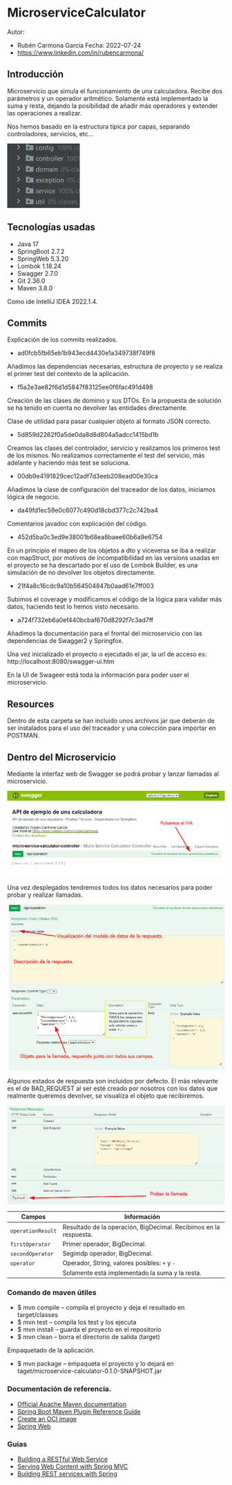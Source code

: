 
# MicroserviceCalculator

Autor:
- Rubén Carmona García
Fecha: 2022-07-24 
- https://www.linkedin.com/in/rubencarmona/

## Introducción

Microservicio que simula el funcionamiento de una calculadora.
Recibe dos parámetros y un operador aritmético.
Solamente está implementado la suma y resta, dejando la posibilidad de añadir más 
operadores y extender las operaciones a realizar.

Nos hemos basado en la estructura típica por capas, separando controladores, servicios, etc...

![Estructura del proyecto](estructura-proyecto.png)

## Tecnologías usadas

- Java 17
- SpringBoot 2.7.2
- SpringWeb 5.3.20
- Lombok 1.18.24
- Swagger 2.7.0
- Git 2.36.0
- Maven 3.8.0

Como ide IntelliJ IDEA 2022.1.4.


## Commits

Explicación de los commits realizados.

- ad0fcb5fb65eb1b943ecd4430e1a349738f749f8

Añadimos las dependencias necesarias, estructura de proyecto y se realiza el primer test del contexto de la aplicación.

- f5a2e3ae82f6d1d5847f83125ee0f6fac491d498

Creación de las clases de dominio y sus DTOs.
En la propuesta de solución se ha tenido en cuenta no devolver las entidades directamente.

Clase de utilidad para pasar cualquier objeto al formato JSON correcto.

- 5d859d2262f0a5de0da8d8d804a5adcc1415bd1b

Creamos las clases del controlador, servicio y realizamos los primeros test de los mismos.
No realizamos correctamente el test del servicio, más adelante y haciendo más test se soluciona.

- 00db9e4191829cec12adf7d3eeb208ead00e30ca

Añadimos la clase de configuración del traceador de los datos, iniciamos lógica de negocio.

- da49fd1ec59e0c6077c490d18cbd377c2c742ba4

Comentarios javadoc con explicación del código.

- 452d5ba0c3ed9e38001b68ea8baee60b6a9e6754

En un principio el mapeo de los objetos a dto y viceversa se iba a realizar con mapStruct, por
motivos de incompatibilidad en las versions usadas en el proyecto se ha descartado por el uso de 
Lombok Builder, es una simulación de no devolver los objetos directamente.
 
- 21f4a8c16cdc9a10b564504847b0aad61e7ff003

Subimos el coverage y modificamos el código de la lógica para validar más datos, haciendo test lo hemos visto necesario.

- a724f732eb6a0ef440bcbaf670d8292f7c3ad7ff

Añadimos la documentación para el frontal del microservicio con las dependencias de Swagger2 y Springfox.

Una vez inicializado el proyecto o ejecutado el jar, la url de acceso es: http://localhost:8080/swagger-ui.htm

En la UI de Swageer está toda la información para poder user el microservicio.

## Resources

Dentro de esta carpeta se han incluido unos archivos jar que deberán de ser instalados para el uso del traceador y una colección para importar en POSTMAN.

## Dentro del Microservicio

Mediante la interfaz web de Swagger se podrá probar y lanzar llamadas al microservicio.


![Desplegar opciones del microservicio](01swagger.png)

Una vez desplegados tendremos todos los datos necesarios para poder probar y realizar llamadas.

![Explicación de los datos](02swagger.png)

Algunos estados de respuesta son incluidos por defecto. El más relevante es el de BAD_REQUEST al
ser esté creado por nosotros con los datos que realmente queremos devolver, se visualiza el objeto
que recibiremos.

![Estados de respuesta](03swagger.png)

| Campos | Información                                                      |
|----|------------------------------------------------------------------|
| `operationResult`| Resultado de la operación, BigDecimal. Recibimos en la respuesta. |
| `firstOperator`| Primer operador, BigDecimal.                                     |
| `secondOperator`| Segimdp operador, BigDecimal.                                    |
| `operator`| Operador, String, valores posibles: `+` y `- `                   |
| | Solamente está implementado la suma y la resta.                  |


### Comando de maven útiles

- $ mvn compile – compila el proyecto y deja el resultado en target/classes
- $ mvn test – compila los test y los ejecuta
- $ mvn install – guarda el proyecto en el repositorio
- $ mvn clean – borra el directorio de salida (target)

Empaquetado de la aplicación.

- $ mvn package – empaqueta el proyecto y lo dejará en taget/microservice-calculator-0.1.0-SNAPSHOT.jar

### Documentación de referencia.

* [Official Apache Maven documentation](https://maven.apache.org/guides/index.html)
* [Spring Boot Maven Plugin Reference Guide](https://docs.spring.io/spring-boot/docs/2.7.2/maven-plugin/reference/html/)
* [Create an OCI image](https://docs.spring.io/spring-boot/docs/2.7.2/maven-plugin/reference/html/#build-image)
* [Spring Web](https://docs.spring.io/spring-boot/docs/2.7.2/reference/htmlsingle/#web)

### Guias

* [Building a RESTful Web Service](https://spring.io/guides/gs/rest-service/)
* [Serving Web Content with Spring MVC](https://spring.io/guides/gs/serving-web-content/)
* [Building REST services with Spring](https://spring.io/guides/tutorials/rest/)
